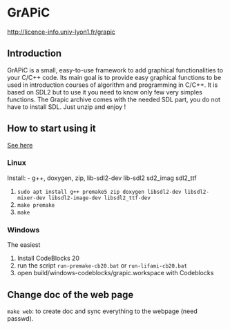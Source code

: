 # GrAPiC 

http://licence-info.univ-lyon1.fr/grapic


## Introduction

GrAPiC is a small, easy-to-use framework to add graphical functionalities to your C/C++ code. 
Its main goal is to provide easy graphical functions to be used in introduction courses of algorithm and programming in C/C++. 
It is based on SDL2 but to use it you need to know only few very simples functions. 
The Grapic archive comes with the needed SDL part, you do not have to install SDL. Just unzip and enjoy ! 



## How to start using it

[See here](https://perso.liris.cnrs.fr/alexandre.meyer/grapic/html/index.html#start])


### Linux

Install: - g++, doxygen, zip, lib-sdl2-dev lib-sdl2 sd2_imag sdl2_ttf

1. `sudo apt install g++ premake5 zip doxygen libsdl2-dev libsdl2-mixer-dev libsdl2-image-dev libsdl2_ttf-dev`
2. `make premake`
3. `make`


### Windows

The easiest

1. Install CodeBlocks 20
2. run the script `run-premake-cb20.bat` or `run-lifami-cb20.bat`
3. open build/windows-codeblocks/grapic.workspace with Codeblocks



## Change doc of the web page

`make web`: to create doc and sync everything to the webpage (need passwd).
